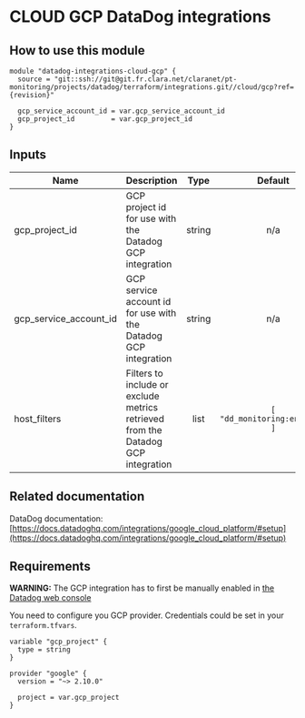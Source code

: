 # CLOUD GCP DataDog integrations

## How to use this module

```
module "datadog-integrations-cloud-gcp" {
  source = "git::ssh://git@git.fr.clara.net/claranet/pt-monitoring/projects/datadog/terraform/integrations.git//cloud/gcp?ref={revision}"

  gcp_service_account_id = var.gcp_service_account_id
  gcp_project_id         = var.gcp_project_id
}

```

## Inputs

| Name | Description | Type | Default | Required |
|------|-------------|:----:|:-----:|:-----:|
| gcp\_project\_id | GCP project id for use with the Datadog GCP integration | string | n/a | yes |
| gcp\_service\_account\_id | GCP service account id for use with the Datadog GCP integration | string | n/a | yes |
| host\_filters | Filters to include or exclude metrics retrieved from the Datadog GCP integration | list | `[ "dd_monitoring:enabled" ]` | no |

## Related documentation

DataDog documentation: [https://docs.datadoghq.com/integrations/google_cloud_platform/#setup](https://docs.datadoghq.com/integrations/google_cloud_platform/#setup)

## Requirements

**WARNING:** The GCP integration has to first be manually enabled in [the Datadog web console](https://myaccount.datadoghq.com/account/settings#integrations/google-cloud-platform)

You need to configure you GCP provider.
Credentials could be set in your `terraform.tfvars`.

```
variable "gcp_project" {
  type = string
}

provider "google" {
  version = "~> 2.10.0"

  project = var.gcp_project
}
```
